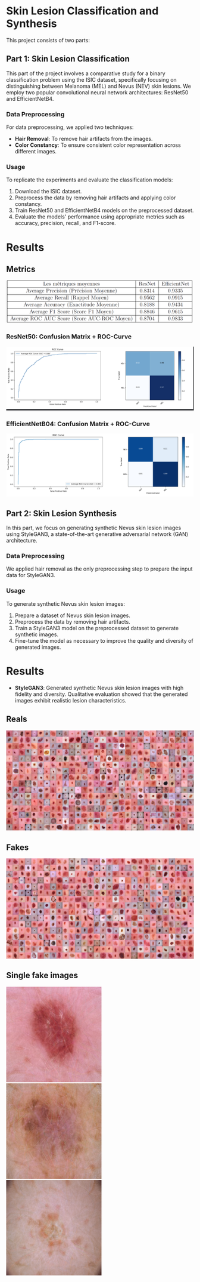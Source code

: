 # Skin Lesion Classification and Synthesis

This project consists of two parts:

## Part 1: Skin Lesion Classification

This part of the project involves a comparative study for a binary classification problem using the ISIC dataset, specifically focusing on distinguishing between Melanoma (MEL) and Nevus (NEV) skin lesions. We employ two popular convolutional neural network architectures: ResNet50 and EfficientNetB4.

### Data Preprocessing

For data preprocessing, we applied two techniques:
- **Hair Removal**: To remove hair artifacts from the images.
- **Color Constancy**: To ensure consistent color representation across different images.

### Usage

To replicate the experiments and evaluate the classification models:

1. Download the ISIC dataset.
2. Preprocess the data by removing hair artifacts and applying color constancy.
3. Train ResNet50 and EfficientNetB4 models on the preprocessed dataset.
4. Evaluate the models' performance using appropriate metrics such as accuracy, precision, recall, and F1-score.

# Results

## Metrics
<img src="https://github.com/AzzedineNed/SKIN-LESION-CLASSIFICATION-AND-styleGan3/blob/main/results/metrics.PNG" >

### ResNet50: Confusion Matrix + ROC-Curve
<img src="https://github.com/AzzedineNed/SKIN-LESION-CLASSIFICATION-AND-styleGan3/blob/main/results/resnetRoc.png" >

### EfficientNetB04: Confusion Matrix + ROC-Curve
<img src="https://github.com/AzzedineNed/SKIN-LESION-CLASSIFICATION-AND-styleGan3/blob/main/results/rocmc_effnet.jpg" >

## Part 2: Skin Lesion Synthesis

In this part, we focus on generating synthetic Nevus skin lesion images using StyleGAN3, a state-of-the-art generative adversarial network (GAN) architecture.

### Data Preprocessing

We applied hair removal as the only preprocessing step to prepare the input data for StyleGAN3.

### Usage

To generate synthetic Nevus skin lesion images:

1. Prepare a dataset of Nevus skin lesion images.
2. Preprocess the data by removing hair artifacts.
3. Train a StyleGAN3 model on the preprocessed dataset to generate synthetic images.
4. Fine-tune the model as necessary to improve the quality and diversity of generated images.

# Results

- **StyleGAN3**: Generated synthetic Nevus skin lesion images with high fidelity and diversity. Qualitative evaluation showed that the generated images exhibit realistic lesion characteristics.
## Reals
<img src="https://github.com/AzzedineNed/SKIN-LESION-CLASSIFICATION-AND-styleGan3/blob/main/results/reals.jpg">

## Fakes
<img src="https://github.com/AzzedineNed/SKIN-LESION-CLASSIFICATION-AND-styleGan3/blob/main/results/fakes001000.jpg" >

## Single fake images
<img src="https://github.com/AzzedineNed/SKIN-LESION-CLASSIFICATION-AND-styleGan3/blob/main/out/out/seed0060.png" >
<img src="https://github.com/AzzedineNed/SKIN-LESION-CLASSIFICATION-AND-styleGan3/blob/main/out/out/seed0090.png" >
<img src="https://github.com/AzzedineNed/SKIN-LESION-CLASSIFICATION-AND-styleGan3/blob/main/out/out/seed0120.png" >



